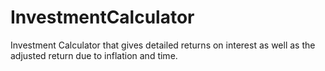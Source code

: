 # InvestmentCalculator
Investment Calculator that gives detailed returns on interest as well as the adjusted return due to inflation and time.
